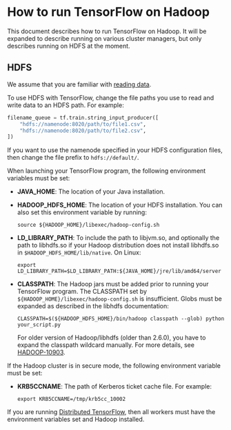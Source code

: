 # How to run TensorFlow on Hadoop

This document describes how to run TensorFlow on Hadoop. It will be expanded to
describe running on various cluster managers, but only describes running on HDFS
at the moment.

## HDFS

We assume that you are familiar with [reading data](../api_guides/python/reading_data.md).

To use HDFS with TensorFlow, change the file paths you use to read and write
data to an HDFS path. For example:

```python
filename_queue = tf.train.string_input_producer([
    "hdfs://namenode:8020/path/to/file1.csv",
    "hdfs://namenode:8020/path/to/file2.csv",
])
```

If you want to use the namenode specified in your HDFS configuration files, then
change the file prefix to `hdfs://default/`.

When launching your TensorFlow program, the following environment variables must
be set:

*   **JAVA_HOME**: The location of your Java installation.
*   **HADOOP_HDFS_HOME**: The location of your HDFS installation. You can also
    set this environment variable by running:

    ```shell
    source ${HADOOP_HOME}/libexec/hadoop-config.sh
    ```

*   **LD_LIBRARY_PATH**: To include the path to libjvm.so, and optionally the path
    to libhdfs.so if your Hadoop distribution does not install libhdfs.so in
    `$HADOOP_HDFS_HOME/lib/native`. On Linux:

    ```shell
    export LD_LIBRARY_PATH=$LD_LIBRARY_PATH:${JAVA_HOME}/jre/lib/amd64/server
    ```

*   **CLASSPATH**: The Hadoop jars must be added prior to running your
    TensorFlow program. The CLASSPATH set by
    `${HADOOP_HOME}/libexec/hadoop-config.sh` is insufficient. Globs must be
    expanded as described in the libhdfs documentation:

    ```shell
    CLASSPATH=$(${HADOOP_HDFS_HOME}/bin/hadoop classpath --glob) python your_script.py
    ```
    For older version of Hadoop/libhdfs (older than 2.6.0), you have to expand the
    classpath wildcard manually. For more details, see
    [HADOOP-10903](https://issues.apache.org/jira/browse/HADOOP-10903).

If the Hadoop cluster is in secure mode, the following environment variable must
be set:

*   **KRB5CCNAME**: The path of Kerberos ticket cache file. For example:

    ```shell
    export KRB5CCNAME=/tmp/krb5cc_10002
    ```

If you are running [Distributed TensorFlow](../deploy/distributed.md), then all
workers must have the environment variables set and Hadoop installed.
